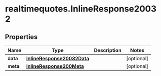 # realtimequotes.InlineResponse20032

## Properties

Name | Type | Description | Notes
------------ | ------------- | ------------- | -------------
**data** | [**InlineResponse20032Data**](InlineResponse20032Data.md) |  | [optional] 
**meta** | [**InlineResponse200Meta**](InlineResponse200Meta.md) |  | [optional] 


